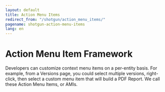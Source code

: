 ```yaml
---
layout: default
title: Action Menu Items
redirect_from: "/shotgun/action_menu_items/"
pagename: shotgun-action-menu-items
lang: en
---
```


# Action Menu Item Framework

Developers can customize context menu items on a per-entity basis. For example, from a Versions page, you could select multiple versions, right-click, then select a custom menu item that will build a PDF Report. We call these Action Menu Items, or AMIs.
